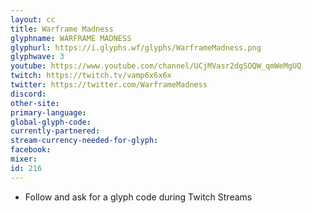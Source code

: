 ```yaml
---
layout: cc
title: Warframe Madness
glyphname: WARFRAME MADNESS
glyphurl: https://i.glyphs.wf/glyphs/WarframeMadness.png
glyphwave: 3
youtube: https://www.youtube.com/channel/UCjMVasr2dgSOQW_qmWeMgUQ
twitch: https://twitch.tv/vamp6x6x6x
twitter: https://twitter.com/WarframeMadness
discord: 
other-site: 
primary-language: 
global-glyph-code: 
currently-partnered: 
stream-currency-needed-for-glyph: 
facebook: 
mixer: 
id: 216
---
```

* Follow and ask for a glyph code during Twitch Streams
